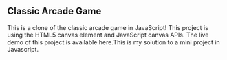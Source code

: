 
## Classic Arcade Game

This is a clone of the classic arcade game in JavaScript! This project is using the HTML5 canvas element and JavaScript canvas APIs. The live demo of this project is available here.This is my solution to a mini project  in Javascript.
